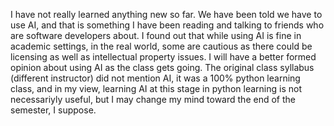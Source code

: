 I have not really learned anything new so far.  We have been told we have to use AI, and that is something I have been reading and talking to friends who are software developers about.  I found out that while using AI is fine in academic settings, in the real world, some are cautious as there could be licensing as well as intellectual property issues.  I will have a better formed opinion about using AI as the class gets going.  The original class syllabus (different instructor) did not mention AI, it was a 100% python learning class, and in my view, learning AI at this stage in python learning is not necessariyly useful, but I may change my mind toward the end of the semester, I suppose.
